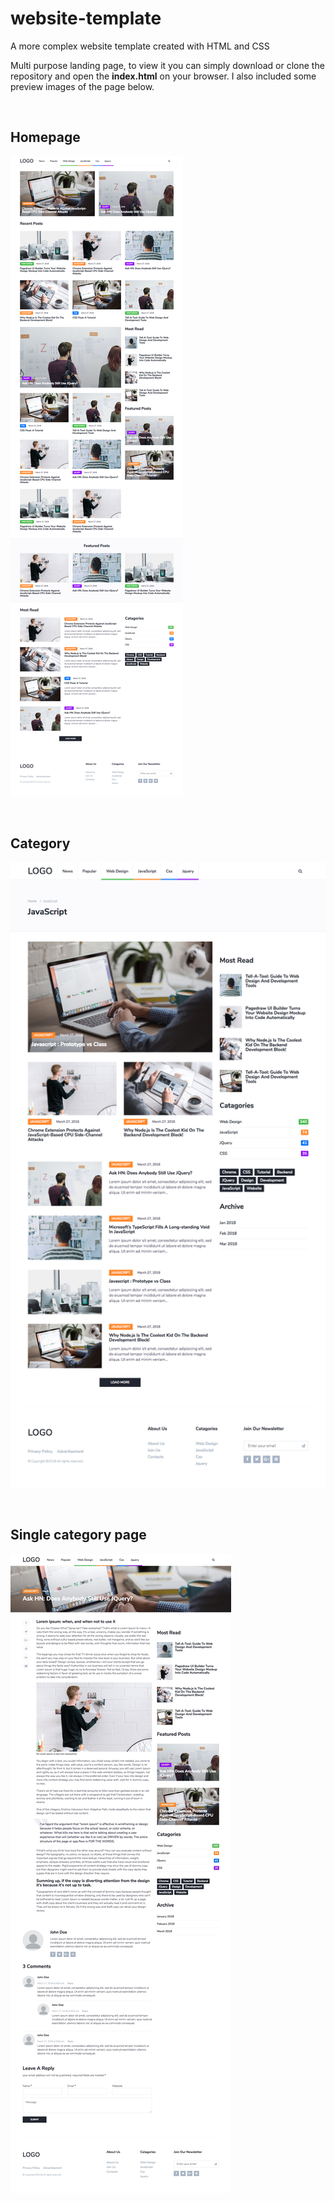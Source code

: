 # website-template
A more complex website template created with HTML and CSS

Multi purpose landing page, to view it you can simply download or clone the repository and open the **index.html** on your browser. 
I also included some preview images of the page below.

</br>
<h2>Homepage</h2>

![Homepage](https://github.com/Andrrew94/website-template/blob/master/preview/Homepage.jpg)

</br>
<h2>Category</h2>

![Category](https://github.com/Andrrew94/website-template/blob/master/preview/Category.jpg)

</br>
<h2>Single category page</h2>

![Single](https://github.com/Andrrew94/website-template/blob/master/preview/Single.jpg)

